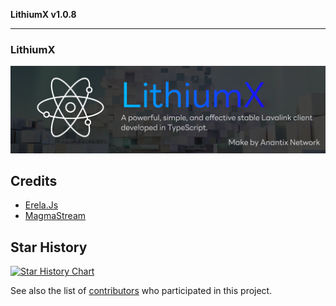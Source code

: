**LithiumX v1.0.8**

***

### LithiumX

<p align="center">
  <img src="https://raw.githubusercontent.com/anantix-network/LithiumX/refs/heads/main/assets/banner.svg" alt="LithiumX Banner" width="800"/>
</p>

## Credits

- [Erela.Js](https://github.com/MenuDocs/erela.js)
- [MagmaStream](https://github.com/Magmastream-NPM/magmastream)

## Star History

[![Star History Chart](https://api.star-history.com/svg?repos=anantix-network/LithiumX&type=Date)](https://star-history.com/#anantix-network/LithiumX&Date)

See also the list of [contributors](https://github.com/anantix-network/LithiumX/contributors) who participated in this project.
